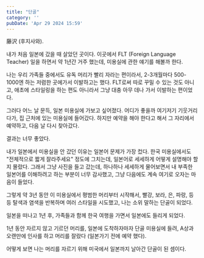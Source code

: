 ```yaml
---
title: "단골"
category: ''
pubDate: 'Apr 29 2024 15:59'
---
```


藤沢 (후지사와). 

내가 처음 일본에 갔을 때 살았던 곳이다.
이곳에서 FLT (Foreign Language Teacher) 일을 하면서 약 1년간 거주 했는데, 미용실에 관한 얘기를 해볼까 한다.

나는 우리 가족들 중에서도 유독 머리가 빨리 자라는 편이라서, 2-3개월마다 500-1000엔 하는 저렴한 곳에가서 이발하고는 했다. FLT로써 따로 꾸밀 수 있는 것도 아니고, 애초에 스타일링을 하는 편도 아니라서 그냥 대충 아무 데나 가서 이발하는 편이었다.

그러다 어느 날 문득, 일본 미용실에 가보고 싶어졌다. 어디가 좋을까 여기저기 기웃거리다가, 집 근처에 있는 미용실에 들어갔다. 하지만 예약을 해야 한다고 해서 그 자리에서 예약하고, 다음 날 다시 찾아갔다.

결과는 너무 좋았다. 

내가 일본에서 미용실을 안 갔던 이유는 일본어 문제가 가장 컸다. 한국 미용실에서도 "전체적으로 짧게 잘라주세요" 정도에 그치는데, 일본어로 세세하게 어떻게 설명해야 할지 몰랐다. 그래서 그냥 사진을 들고 갔는데, 하나하나 세세하게 물어보면서 내 부족한 일본어를 이해하려고 하는 부분이 너무 감사했고, 그냥 다음에도 계속 여기로 오자는 마음이 들었다.

그렇게 약 3년 동안 이 미용실에서 평범한 머리부터 시작해서, 빨강, 보라, 은, 파랑, 등등 탈색과 염색을 반복하며 여러 스타일을 시도했고, 나는 소위 말하는 단골이 되었다.

일본을 떠나고 1년 후, 가족들과 함께 한국 여행을 가면서 일본에도 들리게 되었다. 

1년 동안 자르지 않고 기르던 머리를, 일본에 도착하자마자 단골 미용실에 들려, A상과 오랜만에 인사를 하고 머리를 잘랐다 (일본가기 전에 예약 했다).

어떻게 보면 나는 머리를 자르기 위해 미국에서 일본까지 날아간 단골이 된 셈이다.
